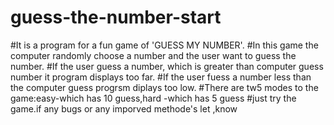 # guess-the-number-start
#It is a program for a fun game of 'GUESS MY NUMBER'.
#In this game the computer randomly choose a number and the user want to guess the number.
#If the user guess a number, which is greater than computer guess number it program displays too far.
#If the user fuess a number less than the computer guess progrsm diplays too low.
#There are tw5  modes to the game:easy-which has 10 guess,hard -which has 5 guess
#just try the game.if any bugs or any imporved methode's let ,know 

